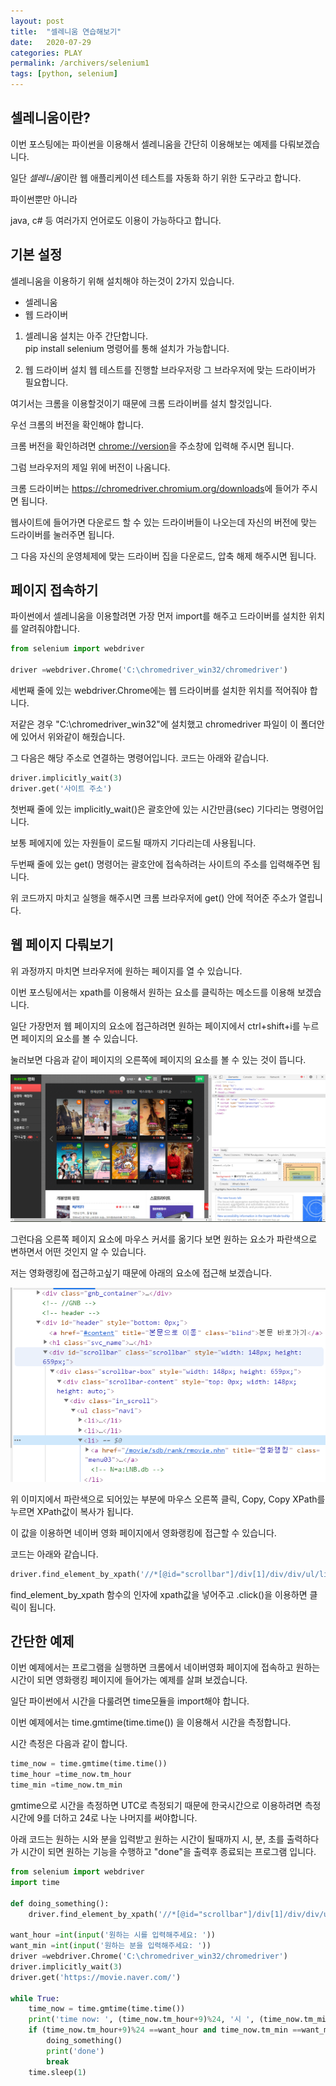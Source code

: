 ```yaml
---
layout: post
title:  "셀레니움 연습해보기"
date:   2020-07-29
categories: PLAY
permalink: /archivers/selenium1
tags: [python, selenium]
---
```


## 셀레니움이란?

이번 포스팅에는 파이썬을 이용해서 셀레니움을 간단히 이용해보는 예제를 다뤄보겠습니다.   

일단 *셀레니움*이란 웹 애플리케이션 테스트를 자동화 하기 위한 도구라고 합니다.   

파이썬뿐만 아니라 

java, c# 등 여러가지 언어로도 이용이 가능하다고 합니다.   

## 기본 설정

셀레니움을 이용하기 위해 설치해야 하는것이 2가지 있습니다.   

- 셀레니움
- 웹 드라이버

1. 셀레니움 설치는 아주 간단합니다.   
pip install selenium 명령어를 통해 설치가 가능합니다.   

2. 웹 드라이버 설치
웹 테스트를 진행할 브라우저랑 그 브라우저에 맞는 드라이버가 필요합니다.   

여기서는 크롬을 이용할것이기 때문에 크롬 드라이버를 설치 할것입니다.   

우선 크롬의 버전을 확인해야 합니다.   

크롬 버전을 확인하려면 <chrome://version>을 주소창에 입력해 주시면 됩니다.   

그럼 브라우저의 제일 위에 버전이 나옴니다.   

크롬 드라이버는 <https://chromedriver.chromium.org/downloads>에 들어가 주시면 됩니다.   

웹사이트에 들어가면 다운로드 할 수 있는 드라이버들이 나오는데 자신의 버전에 맞는 드라이버를 눌러주면 됩니다.   

그 다음 자신의 운영체제에 맞는 드라이버 집을 다운로드, 압축 해제 해주시면 됩니다.   

## 페이지 접속하기

파이썬에서 셀레니움을 이용할려면 가장 먼저 import를 해주고 드라이버를 설치한 위치를 알려줘야합니다.   

~~~python
from selenium import webdriver

driver =webdriver.Chrome('C:\chromedriver_win32/chromedriver')
~~~

세번째 줄에 있는 webdriver.Chrome에는 웹 드라이버를 설치한 위치를 적어줘야 합니다.   

저같은 경우 "C:\chromedriver_win32"에 설치했고 chromedriver 파일이 이 폴더안에 있어서 위와같이
해줬습니다.   

그 다음은 해당 주소로 연결하는 명령어입니다. 코드는 아래와 같습니다.   

~~~python
driver.implicitly_wait(3)
driver.get('사이트 주소')
~~~

첫번째 줄에 있는 implicitly_wait()은 괄호안에 있는 시간만큼(sec) 기다리는 명령어입니다.   

보통 페에지에 있는 자원들이 로드될 때까지 기다리는데 사용됩니다.    

두번째 줄에 있는 get() 명령어는 괄호안에 접속하려는 사이트의 주소를 입력해주면 됩니다.   

위 코드까지 마치고 실행을 해주시면 크롬 브라우저에 get() 안에 적어준 주소가 열립니다.   
   

## 웹 페이지 다뤄보기

위 과정까지 마치면 브라우저에 원하는 페이지를 열 수 있습니다.   

이번 포스팅에서는 xpath를 이용해서 원하는 요소를 클릭하는 메소드를 이용해 보겠습니다.    

일단 가장먼저 웹 페이지의 요소에 접근하려면 원하는 페이지에서 ctrl+shift+i를 누르면 페이지의 요소를 볼 수 있습니다.   

눌러보면 다음과 같이 페이지의 오른쪽에 페이지의 요소를 볼 수 있는 것이 뜹니다.   

![c0729_1](../images/c0729_1.PNG)   

그런다음 오른쪽 페이지 요소에 마우스 커서를 옮기다 보면 원하는 요소가 파란색으로 변하면서 어떤 것인지 알 수 있습니다.   

저는 영화랭킹에 접근하고싶기 때문에 아래의 요소에 접근해 보겠습니다.   

![c0729_2](../images/c0729_2.PNG)   

위 이미지에서 파란색으로 되어있는 부분에 마우스 오른쪽 클릭, Copy, Copy XPath를 누르면 XPath값이 복사가 됩니다.   

이 값을 이용하면 네이버 영화 페이지에서 영화랭킹에 접근할 수 있습니다.   

코드는 아래와 같습니다.   

~~~python
driver.find_element_by_xpath('//*[@id="scrollbar"]/div[1]/div/div/ul/li[3]').click()
~~~

find_element_by_xpath 함수의 인자에 xpath값을 넣어주고 .click()을 이용하면 클릭이 됩니다.   
   

## 간단한 예제

이번 예제에서는 프로그램을 실행하면 크롬에서 네이버영화 페이지에 접속하고 원하는 시간이 되면 영화랭킹 페이지에 들어가는
예제를 살펴 보겠습니다.   

일단 파이썬에서 시간을 다룰려면 time모듈을 import해야 합니다.   

이번 예제에서는 time.gmtime(time.time()) 을 이용해서 시간을 측정합니다.   

시간 측정은 다음과 같이 합니다.   

~~~python
time_now = time.gmtime(time.time())
time_hour =time_now.tm_hour
time_min =time_now.tm_min
~~~

gmtime으로 시간을 측정하면 UTC로 측정되기 때문에 한국시간으로 이용하려면 측정시간에 9를 더하고 24로 나눈 나머지를 써야합니다.   
   

아래 코드는 원하는 시와 분을 입력받고 원하는 시간이 될때까지 시, 분, 초를 출력하다가 시간이 되면 
원하는 기능을 수행하고 "done"을 출력후 종료되는 프로그램 입니다.   

~~~python
from selenium import webdriver
import time

def doing_something():
    driver.find_element_by_xpath('//*[@id="scrollbar"]/div[1]/div/div/ul/li[3]').click()

want_hour =int(input('원하는 시를 입력해주세요: '))
want_min =int(input('원하는 분을 입력해주세요: '))
driver =webdriver.Chrome('C:\chromedriver_win32/chromedriver')
driver.implicitly_wait(3)
driver.get('https://movie.naver.com/')

while True:
    time_now = time.gmtime(time.time())
    print('time now: ', (time_now.tm_hour+9)%24, '시 ', (time_now.tm_min), '분 ', time_now.tm_sec, '초')
    if (time_now.tm_hour+9)%24 ==want_hour and time_now.tm_min ==want_min:
        doing_something()
        print('done')
        break
    time.sleep(1)
~~~


